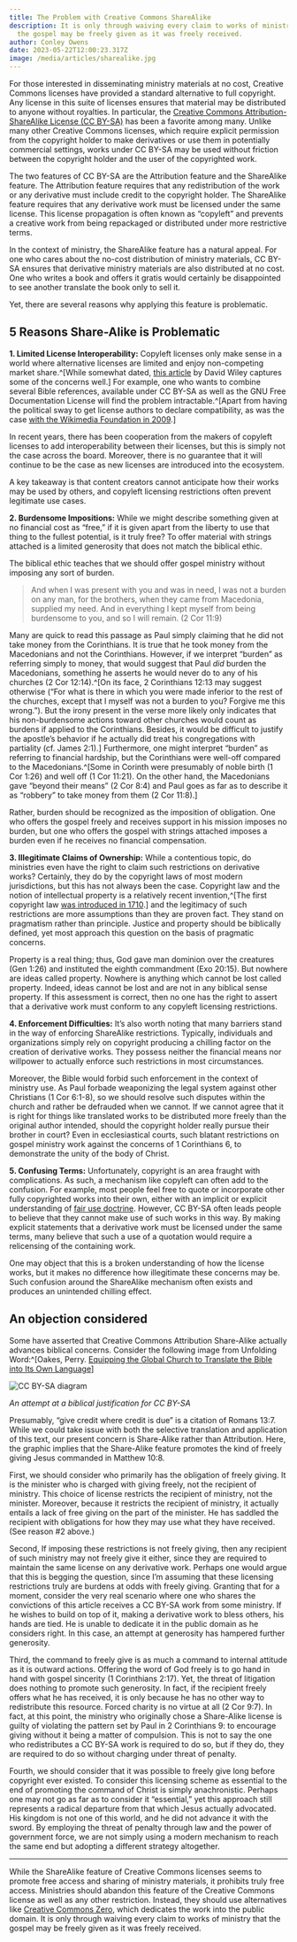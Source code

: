 ```yaml
---
title: The Problem with Creative Commons ShareAlike
description: It is only through waiving every claim to works of ministry that
  the gospel may be freely given as it was freely received.
author: Conley Owens
date: 2023-05-22T12:00:23.317Z
image: /media/articles/sharealike.jpg
---
```


<podcast-player id="7BNpzOmBycft0q2HpxmdkY"></podcast-player>


For those interested in disseminating ministry materials at no cost, Creative Commons licenses have provided a standard alternative to full copyright. Any license in this suite of licenses ensures that material may be distributed to anyone without royalties. In particular, the [Creative Commons Attribution-ShareAlike License (CC BY-SA)](https://creativecommons.org/licenses/by-sa/4.0/) has been a favorite among many. Unlike many other Creative Commons licenses, which require explicit permission from the copyright holder to make derivatives or use them in potentially commercial settings, works under CC BY-SA may be used without friction between the copyright holder and the user of the copyrighted work.

The two features of CC BY-SA are the Attribution feature and the ShareAlike feature. The Attribution feature requires that any redistribution of the work or any derivative must include credit to the copyright holder. The ShareAlike feature requires that any derivative work must be licensed under the same license. This license propagation is often known as “copyleft” and prevents a creative work from being repackaged or distributed under more restrictive terms.

In the context of ministry, the ShareAlike feature has a natural appeal. For one who cares about the no-cost distribution of ministry materials, CC BY-SA ensures that derivative ministry materials are also distributed at no cost. One who writes a book and offers it gratis would certainly be disappointed to see another translate the book only to sell it.

Yet, there are several reasons why applying this feature is problematic.

## 5 Reasons Share-Alike is Problematic

**1. Limited License Interoperability:** Copyleft licenses only make sense in a world where alternative licenses are limited and enjoy non-competing market share.^[While somewhat dated, [this article](https://opencontent.org/blog/archives/347) by David Wiley captures some of the concerns well.] For example, one who wants to combine several Bible references, available under CC BY-SA as well as the GNU Free Documentation License will find the problem intractable.^[Apart from having the political sway to get license authors to declare compatibility, as was the case [with the Wikimedia Foundation in 2009](https://diff.wikimedia.org/2009/05/21/wikimedia-community-approves-license-migration/).]

In recent years, there has been cooperation from the makers of copyleft licenses to add interoperability between their licenses, but this is simply not the case across the board. Moreover, there is no guarantee that it will continue to be the case as new licenses are introduced into the ecosystem.

A key takeaway is that content creators cannot anticipate how their works may be used by others, and copyleft licensing restrictions often prevent legitimate use cases.

**2. Burdensome Impositions:** While we might describe something given at no financial cost as “free,” if it is given apart from the liberty to use that thing to the fullest potential, is it truly free? To offer material with strings attached is a limited generosity that does not match the biblical ethic.

The biblical ethic teaches that we should offer gospel ministry without imposing any sort of burden.

> And when I was present with you and was in need, I was not a burden on any man, for the brothers, when they came from Macedonia, supplied my need. And in everything I kept myself from being burdensome to you, and so I will remain. (2 Cor 11:9)

Many are quick to read this passage as Paul simply claiming that he did not take money from the Corinthians. It is true that he took money from the Macedonians and not the Corinthians. However, if we interpret “burden” as referring simply to money, that would suggest that Paul *did* burden the Macedonians, something he asserts he would never do to any of his churches (2 Cor 12:14).^[On its face, 2 Cor­inth­ians 12:13 may suggest otherwise (“For what is there in which you were made inferior to the rest of the churches, except that I myself was not a burden to you? Forgive me this wrong.”). But the irony present in the verse more likely only indicates that his non-burdensome actions toward oth­er church­es would count as burdens if applied to the Cor­inth­ians. Besides, it would be difficult to justify the apostle’s behavior if he actually did treat his congregations with partiality (cf. James 2:1).] Furthermore, one might interpret “burden” as referring to financial hardship, but the Corinthians were well-off compared to the Macedonians.^[Some in Corinth were presumably of noble birth (1 Cor 1:26) and well off (1 Cor 11:21). On the other hand, the Macedonians gave “beyond their means” (2 Cor 8:4) and Paul goes as far as to describe it as “robbery” to take money from them (2 Cor 11:8).]

Rather, burden should be recognized as the imposition of obligation. One who offers the gospel freely and receives support in his mission imposes no burden, but one who offers the gospel with strings attached imposes a burden even if he receives no financial compensation.

**3. Illegitimate Claims of Ownership:** While a contentious topic, do ministries even have the right to claim such restrictions on derivative works? Certainly, they do by the copyright laws of most modern jurisdictions, but this has not always been the case. Copyright law and the notion of intellectual property is a relatively recent invention,^[The first copyright law [was introduced in 1710](https://en.wikipedia.org/wiki/Statute_of_Anne).] and the legitimacy of such restrictions are more assumptions than they are proven fact. They stand on pragmatism rather than principle. Justice and property should be biblically defined, yet most approach this question on the basis of pragmatic concerns.

Property is a real thing; thus, God gave man dominion over the creatures (Gen 1:26) and instituted the eighth commandment (Exo 20:15). But nowhere are ideas called property. Nowhere is anything which cannot be lost called property. Indeed, ideas cannot be lost and are not in any biblical sense property. If this assessment is correct, then no one has the right to assert that a derivative work must conform to any copyleft licensing restrictions.

**4. Enforcement Difficulties:** It’s also worth noting that many barriers stand in the way of enforcing ShareAlike restrictions. Typically, individuals and organizations simply rely on copyright producing a chilling factor on the creation of derivative works. They possess neither the financial means nor willpower to actually enforce such restrictions in most circumstances.

Moreover, the Bible would forbid such enforcement in the context of ministry use. As Paul forbade weaponizing the legal system against other Christians (1 Cor 6:1-8), so we should resolve such disputes within the church and rather be defrauded when we cannot. If we cannot agree that it is right for things like translated works to be distributed more freely than the original author intended, should the copyright holder really pursue their brother in court? Even in ecclesiastical courts, such blatant restrictions on gospel ministry work against the concerns of 1 Corinthians 6, to demonstrate the unity of the body of Christ.

**5. Confusing Terms:** Unfortunately, copyright is an area fraught with complications. As such, a mechanism like copyleft can often add to the confusion. For example, most people feel free to quote or incorporate other fully copyrighted works into their own, either with an implicit or explicit understanding of [fair use doctrine](https://en.wikipedia.org/wiki/Fair_use). However, CC BY-SA often leads people to believe that they cannot make use of such works in this way. By making explicit statements that a derivative work must be licensed under the same terms, many believe that such a use of a quotation would require a relicensing of the containing work.

One may object that this is a broken understanding of how the license works, but it makes no difference how illegitimate these concerns may be. Such confusion around the ShareAlike mechanism often exists and produces an unintended chilling effect.

## An objection considered

Some have asserted that Creative Commons Attribution Share-Alike actually advances biblical concerns.  Consider the following image from Unfolding Word:^[Oakes, Perry. [Equipping the Global Church to Translate the Bible into Its Own Language](https://unfolding-word.cdn.prismic.io/unfolding-word/a322c3aa-1338-42d0-a27a-01c4aac0597b_1-Equipping-the-Global-Church_Oakes.pdf)]

<img src='/media/cc-by-sa-justification.jpg' alt="CC BY-SA diagram">

_An attempt at a biblical justification for CC BY-SA_

Presumably, “give credit where credit is due” is a citation of Romans 13:7.  While we could take issue with both the selective translation and application of this text, our present concern is Share-Alike rather than Attribution.  Here, the graphic implies that the Share-Alike feature promotes the kind of freely giving Jesus commanded in Matthew 10:8.

First, we should consider who primarily has the obligation of freely giving.  It is the minister who is charged with giving freely, not the recipient of ministry.  This choice of license restricts the recipient of ministry, not the minister.  Moreover, because it restricts the recipient of ministry, it actually entails a lack of free giving on the part of the minister.  He has saddled the recipient with obligations for how they may use what they have received.  (See reason #2 above.)

Second, If imposing these restrictions is not freely giving, then any recipient of such ministry may not freely give it either, since they are required to maintain the same license on any derivative work.  Perhaps one would argue that this is begging the question, since I’m assuming that these licensing restrictions truly are burdens at odds with freely giving.  Granting that for a moment, consider the very real scenario where one who shares the convictions of this article receives a CC BY-SA work from some ministry.  If he wishes to build on top of it, making a derivative work to bless others, his hands are tied.  He is unable to dedicate it in the public domain as he considers right.  In this case, an attempt at generosity has hampered further generosity.

Third, the command to freely give is as much a command to internal attitude as it is outward actions.  Offering the word of God freely is to go hand in hand with gospel sincerity (1 Corinthians 2:17).  Yet, the threat of litigation does nothing to promote such generosity.  In fact, if the recipient freely offers what he has received, it is only because he has no other way to redistribute this resource.  Forced charity is no virtue at all (2 Cor 9:7).  In fact, at this point, the ministry who originally chose a Share-Alike license is guilty of violating the pattern set by Paul in 2 Corinthians 9: to encourage giving without it being a matter of compulsion.  This is not to say the one who redistributes a CC BY-SA work is required to do so, but if they do, they are required to do so without charging under threat of penalty.

Fourth, we should consider that it was possible to freely give long before copyright ever existed.  To consider this licensing scheme as essential to the end of promoting the command of Christ is simply anachronistic.  Perhaps one may not go as far as to consider it “essential,” yet this approach still represents a radical departure from that which Jesus actually advocated.  His kingdom is not one of this world, and he did not advance it with the sword.  By employing the threat of penalty through law and the power of government force, we are not simply using a modern mechanism to reach the same end but adopting a different strategy altogether.

- - -

While the ShareAlike feature of Creative Commons licenses seems to promote free access and sharing of ministry materials, it prohibits truly free access. Ministries should abandon this feature of the Creative Commons license as well as any other restriction. Instead, they should use alternatives like [Creative Commons Zero](https://creativecommons.org/publicdomain/zero/1.0/), which dedicates the work into the public domain. It is only through waiving every claim to works of ministry that the gospel may be freely given as it was freely received.
